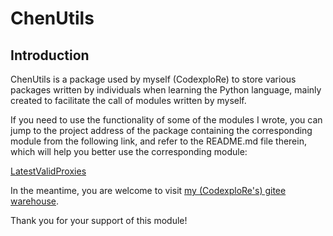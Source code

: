 # ChenUtils

## Introduction
ChenUtils is a package used by myself (CodexploRe) to store various packages written by individuals when learning the Python language, mainly created to facilitate the call of modules written by myself.

If you need to use the functionality of some of the modules I wrote, you can jump to the project address of the package containing the corresponding module from the following link, and refer to the README.md file therein, which will help you better use the corresponding module:

[LatestValidProxies](https://gitee.com/CodexploRe/LatestValidProxies)

In the meantime, you are welcome to visit [my (CodexploRe's) gitee warehouse](https://gitee.com/CodexploRe).

Thank you for your support of this module!